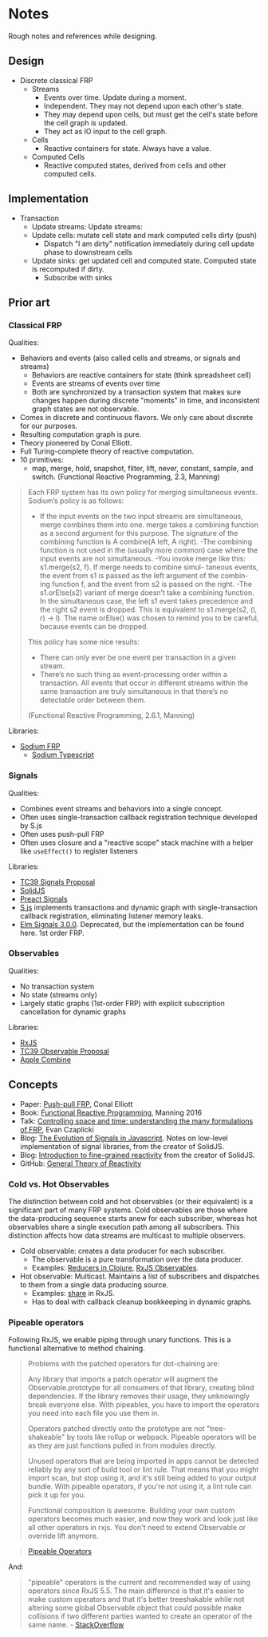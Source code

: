 # Notes

Rough notes and references while designing.

## Design

- Discrete classical FRP
    - Streams
        - Events over time. Update during a moment.
        - Independent. They may not depend upon each other's state.
        - They may depend upon cells, but must get the cell's state before
          the cell graph is updated.
        - They act as IO input to the cell graph.
    - Cells
        - Reactive containers for state. Always have a value.
    - Computed Cells
        - Reactive computed states, derived from cells and other computed cells.

## Implementation

- Transaction 
    - Update streams: Update streams:
    - Update cells: mutate cell state and mark computed cells dirty (push)
        - Dispatch "I am dirty" notification immediately during cell update phase to downstream cells 
    - Update sinks: get updated cell and computed state. Computed state is recomputed if dirty.
        - Subscribe with sinks

## Prior art

### Classical FRP

Qualities:

- Behaviors and events (also called cells and streams, or signals and streams)
    - Behaviors are reactive containers for state (think spreadsheet cell)
    - Events are streams of events over time
    - Both are synchronized by a transaction system that makes sure changes happen during discrete "moments" in time, and inconsistent graph states are not observable.
- Comes in discrete and continuous flavors. We only care about discrete for our purposes.
- Resulting computation graph is pure.
- Theory pioneered by Conal Elliott.
- Full Turing-complete theory of reactive computation.
- 10 primitives:
    - map, merge, hold, snapshot, filter, lift, never, constant, sample, and switch. (Functional Reactive Programming, 2.3, Manning)

> Each FRP system has its own policy for merging simultaneous events. Sodium’s policy is as follows:
>
> - If the input events on the two input streams are simultaneous, merge combines them into one. merge takes a combining function as a second argument for this purpose. The signature of the combining function is A combine(A left, A right).
> -The combining function is not used in the (usually more common) case where the input events are not simultaneous.
> -You invoke merge like this: s1.merge(s2, f). If merge needs to combine simul- taneous events, the event from s1 is passed as the left argument of the combin- ing function f, and the event from s2 is passed on the right.
> -The s1.orElse(s2) variant of merge doesn’t take a combining function. In the simultaneous case, the left s1 event takes precedence and the right s2 event is dropped. This is equivalent to s1.merge(s2, (l, r) -> l). The name orElse() was chosen to remind you to be careful, because events can be dropped.
>
> This policy has some nice results:
> - There can only ever be one event per transaction in a given stream.
> - There’s no such thing as event-processing order within a transaction. All events that occur in different streams within the same transaction are truly simultaneous in that there’s no detectable order between them.
>
> (Functional Reactive Programming, 2.6.1, Manning)

Libraries:

- [Sodium FRP](https://github.com/SodiumFRP)
    - [Sodium Typescript](https://github.com/SodiumFRP/sodium-typescript/tree/master/src/lib/sodium)

### Signals

Qualities:

- Combines event streams and behaviors into a single concept.
- Often uses single-transaction callback registration technique developed by S.js
- Often uses push-pull FRP
- Often uses closure and a "reactive scope" stack machine with a helper like `useEffect()` to register listeners

Libraries:

- [TC39 Signals Proposal](https://github.com/tc39/proposal-signals)
- [SolidJS](https://www.solidjs.com/)
- [Preact Signals](https://preactjs.com/guide/v10/signals/)
- [S.js](https://github.com/adamhaile/S) implements transactions and dynamic graph with single-transaction callback registration, eliminating listener memory leaks.
- [Elm Signals 3.0.0](https://github.com/elm-lang/core/blob/3.0.0/src/Native/Signal.js). Deprecated, but the implementation can be found here. 1st order FRP.

### Observables

Qualities:

- No transaction system
- No state (streams only)
- Largely static graphs (1st-order FRP) with explicit subscription cancellation for dynamic graphs

Libraries:

- [RxJS](https://rxjs.dev/)
- [TC39 Observable Proposal](https://github.com/tc39/proposal-observable)
- [Apple Combine](https://developer.apple.com/documentation/combine/)

## Concepts

- Paper: [Push-pull FRP](http://conal.net/papers/push-pull-frp/push-pull-frp.pdf), Conal Elliott
- Book: [Functional Reactive Programming](https://www.manning.com/books/functional-reactive-programming), Manning 2016
- Talk: [Controlling space and time: understanding the many formulations of FRP](https://www.youtube.com/watch?v=Agu6jipKfYw), Evan Czaplicki
- Blog: [The Evolution of Signals in Javascript](https://dev.to/this-is-learning/the-evolution-of-signals-in-javascript-8ob). Notes on low-level implementation of signal libraries, from the creator of SolidJS.
- Blog: [Introduction to fine-grained reactivity](https://dev.to/ryansolid/a-hands-on-introduction-to-fine-grained-reactivity-3ndf) from the creator of SolidJS.
- GitHub: [General Theory of Reactivity](https://github.com/kriskowal/gtor)

### Cold vs. Hot Observables

The distinction between cold and hot observables (or their equivalent) is a significant part of many FRP systems. Cold observables are those where the data-producing sequence starts anew for each subscriber, whereas hot observables share a single execution path among all subscribers. This distinction affects how data streams are multicast to multiple observers.

- Cold observable: creates a data producer for each subscriber.
    - The observable is a pure transformation over the data producer.
    - Examples: [Reducers in Clojure](https://clojure.org/reference/reducers), [RxJS Observables](https://rxjs.dev).
- Hot observable: Multicast. Maintains a list of subscribers and dispatches to them from a single data producing source.
    - Examples: [share](https://rxjs.dev/api/index/function/share) in RxJS.
    - Has to deal with callback cleanup bookkeeping in dynamic graphs.

### Pipeable operators

Following RxJS, we enable piping through unary functions. This is a functional alternative to method chaining.

> Problems with the patched operators for dot-chaining are:
>
> Any library that imports a patch operator will augment the Observable.prototype for all consumers of that library, creating blind dependencies. If the library removes their usage, they unknowingly break everyone else. With pipeables, you have to import the operators you need into each file you use them in.
>
> Operators patched directly onto the prototype are not "tree-shakeable" by tools like rollup or webpack. Pipeable operators will be as they are just functions pulled in from modules directly.
>
> Unused operators that are being imported in apps cannot be detected reliably by any sort of build tool or lint rule. That means that you might import scan, but stop using it, and it's still being added to your output bundle. With pipeable operators, if you're not using it, a lint rule can pick it up for you.
>
> Functional composition is awesome. Building your own custom operators becomes much easier, and now they work and look just like all other operators in rxjs. You don't need to extend Observable or override lift anymore.

> [Pipeable Operators](https://v6.rxjs.dev/guide/v6/pipeable-operators)

And:

> "pipeable" operators is the current and recommended way of using operators since RxJS 5.5. The main difference is that it's easier to make custom operators and that it's better treeshakable while not altering some global Observable object that could possible make collisions if two different parties wanted to create an operator of the same name. - [StackOverflow](https://stackoverflow.com/questions/48668701/what-is-pipe-for-in-rxjs)